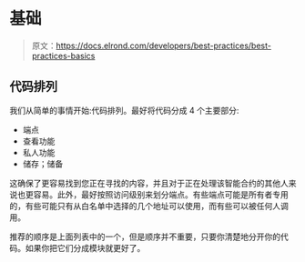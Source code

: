 # 基础

> 原文：<https://docs.elrond.com/developers/best-practices/best-practices-basics>

 ## 代码排列

我们从简单的事情开始:代码排列。最好将代码分成 4 个主要部分:

*   端点
*   查看功能
*   私人功能
*   储存；储备

这确保了更容易找到您正在寻找的内容，并且对于正在处理该智能合约的其他人来说也更容易。此外，最好按照访问级别来划分端点。有些端点可能是所有者专用的，有些可能只有从白名单中选择的几个地址可以使用，而有些可以被任何人调用。

推荐的顺序是上面列表中的一个，但是顺序并不重要，只要你清楚地分开你的代码。如果你把它们分成模块就更好了。